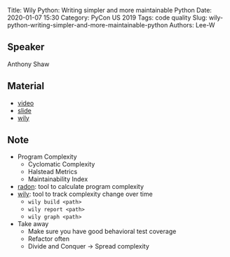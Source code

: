 Title: Wily Python: Writing simpler and more maintainable Python
Date: 2020-01-07 15:30
Category: PyCon US 2019
Tags: code quality
Slug: wily-python-writing-simpler-and-more-maintainable-python
Authors: Lee-W

## Speaker
Anthony Shaw

## Material
* [video](https://www.youtube.com/watch?v=dqdsNoApJ80&t=3s)
* [slide](https://speakerdeck.com/pycon2019/anthony-shaw-wily-python-writing-simpler-and-more-maintainable-python)
* [wily](https://wily.readthedocs.io/en/latest/)

## Note
* Program Complexity
    * Cyclomatic Complexity
    * Halstead Metrics
    * Maintainability Index
* [radon](https://radon.readthedocs.io/en/latest/): tool to calculate program complexity
* [wily](https://wily.readthedocs.io/en/latest/): tool to track complexity change over time
    * `wily build <path>`
    * `wily report <path>`
    * `wily graph <path>`
* Take away
    * Make sure you have good behavioral test coverage
    * Refactor often
    * Divide and Conquer → Spread complexity
